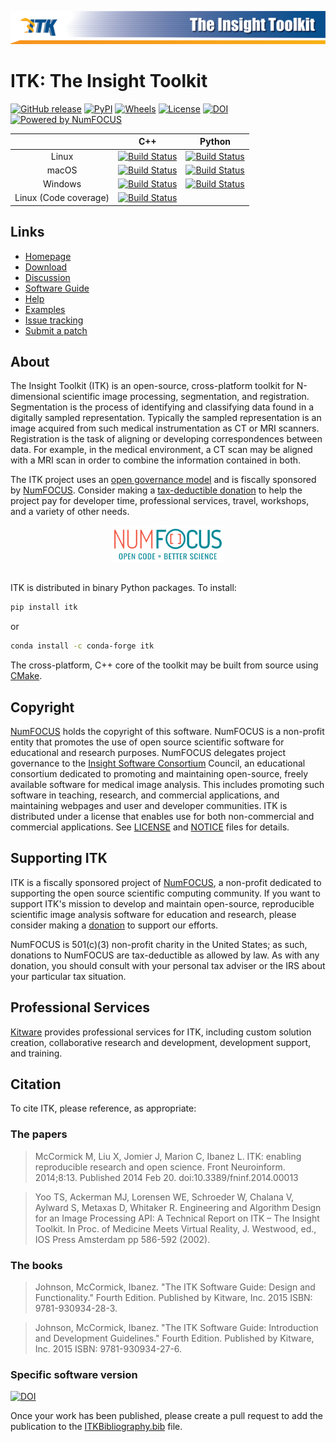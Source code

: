 ![ITK - The Insight Toolkit](https://raw.githubusercontent.com/InsightSoftwareConsortium/ITK/801370c025c7d296783481779a41c6d559c992c5/Documentation/Art/itkBannerSmall.png)

ITK: The Insight Toolkit
========================

[![GitHub release](https://img.shields.io/github/release/InsightSoftwareConsortium/ITK.svg)](https://github.com/InsightSoftwareConsortium/ITK/releases/latest)
[![PyPI](https://img.shields.io/pypi/v/itk.svg)](https://pypi.python.org/pypi/itk)
[![Wheels](https://img.shields.io/pypi/wheel/itk.svg)](https://pypi.org/project/itk)
[![License](https://img.shields.io/badge/License-Apache%202.0-blue.svg)](https://github.com/InsightSoftwareConsortium/ITK/blob/master/LICENSE)
[![DOI](https://zenodo.org/badge/800928.svg)](https://zenodo.org/badge/latestdoi/800928)
[![Powered by NumFOCUS](https://img.shields.io/badge/powered%20by-NumFOCUS-orange.svg?style=flat&colorA=E1523D&colorB=007D8A)](https://numfocus.org)

| | C++ | Python |
|:------:|:--------:|:--------:|
| Linux | [![Build Status](https://dev.azure.com/itkrobotlinux/ITK.Linux/_apis/build/status/ITK.Linux?branchName=master)](https://dev.azure.com/itkrobotlinux/ITK.Linux/_build/latest?definitionId=2&branchName=master) | [![Build Status](https://dev.azure.com/itkrobotlinuxpython/ITK.Linux.Python/_apis/build/status/ITK.Linux.Python?branchName=master)](https://dev.azure.com/itkrobotlinuxpython/ITK.Linux.Python/_build/latest?definitionId=3&branchName=master) |
| macOS | [![Build Status](https://dev.azure.com/itkrobotmacos/ITK.macOS/_apis/build/status/ITK.macOS?branchName=master)](https://dev.azure.com/itkrobotmacos/ITK.macOS/_build/latest?definitionId=2&branchName=master) | [![Build Status](https://dev.azure.com/itkrobotmacospython/ITK.macOS.Python/_apis/build/status/ITK.macOS.Python?branchName=master)](https://dev.azure.com/itkrobotmacospython/ITK.macOS.Python/_build/latest?definitionId=2&branchName=master) |
| Windows | [![Build Status](https://dev.azure.com/itkrobotwindow/ITK.Windows/_apis/build/status/ITK.Windows?branchName=master)](https://dev.azure.com/itkrobotwindow/ITK.Windows/_build/latest?definitionId=2&branchName=master) | [![Build Status](https://dev.azure.com/itkrobotwindowpython/ITK.Windows.Python/_apis/build/status/ITK.Windows.Python?branchName=master)](https://dev.azure.com/itkrobotwindowpython/ITK.Windows.Python/_build/latest?definitionId=1) |
| Linux (Code coverage)| [![Build Status](https://dev.azure.com/itkrobotbatch/ITK.Coverage/_apis/build/status/ITK.Coverage?branchName=master)](https://dev.azure.com/itkrobotbatch/ITK.Coverage/_build/latest?definitionId=3&branchName=master) | |

Links
-----

* [Homepage](https://itk.org)
* [Download](https://itk.org/download/)
* [Discussion](https://discourse.itk.org/)
* [Software Guide](https://itk.org/ItkSoftwareGuide.pdf)
* [Help](https://itk.org/resources/)
* [Examples](https://itk.org/ITKExamples/)
* [Issue tracking](https://github.com/InsightSoftwareConsortium/ITK/issues)
* [Submit a patch](CONTRIBUTING.md)


About
-----

The Insight Toolkit (ITK) is an open-source, cross-platform toolkit for
N-dimensional scientific image processing, segmentation, and registration.
Segmentation is the process of identifying and classifying data found in a
digitally sampled representation. Typically the sampled representation is an
image acquired from such medical instrumentation as CT or MRI scanners.
Registration is the task of aligning or developing correspondences between
data. For example, in the medical environment, a CT scan may be aligned with a
MRI scan in order to combine the information contained in both.

[//]: # (numfocus-fiscal-sponsor-attribution)

The ITK project uses an [open governance model](./GOVERNANCE.md)
and is fiscally sponsored by [NumFOCUS](https://numfocus.org/). Consider making
a [tax-deductible donation](https://numfocus.org/donate-to-itk) to help the project
pay for developer time, professional services, travel, workshops, and a variety of other needs.

<div align="center">
  <a href="https://numfocus.org/project/itk">
    <img height="60px"
         src="https://raw.githubusercontent.com/numfocus/templates/master/images/numfocus-logo.png"
         align="center">
  </a>
</div>
<br>

ITK is distributed in binary Python packages. To install:

```sh
pip install itk
```

or

```sh
conda install -c conda-forge itk
```

The cross-platform, C++ core of the toolkit may be built from source using
[CMake](https://cmake.org).


Copyright
---------

[NumFOCUS](https://numfocus.org/) holds the copyright of this software.
NumFOCUS is a non-profit entity that promotes the use of open source
scientific software for educational and research purposes.  NumFOCUS delegates
project governance to the [Insight Software
Consortium](https://www.insightsoftwareconsortium.org) Council, an educational
consortium dedicated to promoting and maintaining open-source, freely
available software for medical image analysis. This includes promoting such
software in teaching, research, and commercial applications, and maintaining
webpages and user and developer communities.  ITK is distributed under a
license that enables use for both non-commercial and commercial applications.
See
[LICENSE](https://github.com/InsightSoftwareConsortium/ITK/blob/master/LICENSE)
and
[NOTICE](https://github.com/InsightSoftwareConsortium/ITK/blob/master/NOTICE)
files for details.

Supporting ITK
--------------

ITK is a fiscally sponsored project of [NumFOCUS](https://numfocus.org/), a non-profit dedicated
to supporting the open source scientific computing community. If you want to
support ITK's mission to develop and maintain open-source, reproducible
scientific image analysis software for education and research, please consider
making a [donation](https://numfocus.org/donate-to-itk) to support our efforts.

NumFOCUS is 501(c)(3) non-profit charity in the United States; as such,
donations to NumFOCUS are tax-deductible as allowed by law. As with any
donation, you should consult with your personal tax adviser or the IRS about
your particular tax situation.

Professional Services
---------------------

[Kitware](https://www.kitware.com/) provides professional services for ITK,
including custom solution creation, collaborative research and development,
development support, and training.

Citation
--------

To cite ITK, please reference, as appropriate:

### The papers

> McCormick M, Liu X, Jomier J, Marion C, Ibanez L. ITK: enabling reproducible research and open science. Front Neuroinform. 2014;8:13. Published 2014 Feb 20. doi:10.3389/fninf.2014.00013

> Yoo TS, Ackerman MJ, Lorensen WE, Schroeder W, Chalana V, Aylward S, Metaxas D, Whitaker R. Engineering and Algorithm Design for an Image Processing API: A Technical Report on ITK – The Insight Toolkit. In Proc. of Medicine Meets Virtual Reality, J. Westwood, ed., IOS Press Amsterdam pp 586-592 (2002).

### The books

> Johnson, McCormick, Ibanez. "The ITK Software Guide: Design and Functionality." Fourth Edition. Published by Kitware, Inc. 2015 ISBN: 9781-930934-28-3.

> Johnson, McCormick, Ibanez. "The ITK Software Guide: Introduction and Development Guidelines." Fourth Edition. Published by Kitware, Inc. 2015 ISBN: 9781-930934-27-6.

### Specific software version

[![DOI](https://zenodo.org/badge/800928.svg)](https://zenodo.org/badge/latestdoi/800928)

Once your work has been published, please create a pull request to add
the publication to the
[ITKBibliography.bib](https://github.com/InsightSoftwareConsortium/insightsoftwareconsortium.org/blob/master/static/citations-visualization/ITKBibliography.bib)
file.
